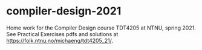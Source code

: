 # compiler-design-2021

Home work for the Compiler Design course TDT4205 at NTNU, spring 2021.
See Practical Exercises pdfs and solutions at https://folk.ntnu.no/michaeng/tdt4205_21/.
